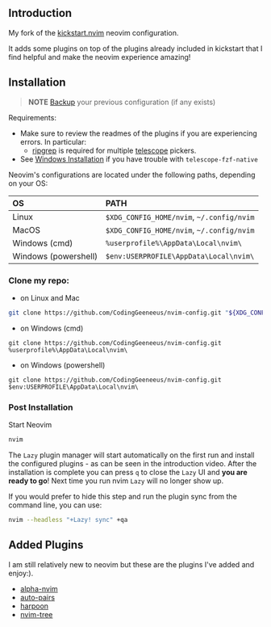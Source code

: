 

## Introduction

My fork of the [kickstart.nvim](https://github.com/nvim-lua/kickstart.nvim) neovim configuration.

It adds some plugins on top of the plugins already included in kickstart that I find helpful and make the neovim experience amazing!

## Installation

> **NOTE** 
> [Backup](#FAQ) your previous configuration (if any exists)

Requirements:
* Make sure to review the readmes of the plugins if you are experiencing errors. In particular:
  * [ripgrep](https://github.com/BurntSushi/ripgrep#installation) is required for multiple [telescope](https://github.com/nvim-telescope/telescope.nvim#suggested-dependencies) pickers.
* See [Windows Installation](#Windows-Installation) if you have trouble with `telescope-fzf-native`

Neovim's configurations are located under the following paths, depending on your OS:

| OS | PATH |
| :- | :--- |
| Linux | `$XDG_CONFIG_HOME/nvim`, `~/.config/nvim` |
| MacOS | `$XDG_CONFIG_HOME/nvim`, `~/.config/nvim` |
| Windows (cmd)| `%userprofile%\AppData\Local\nvim\` |
| Windows (powershell)| `$env:USERPROFILE\AppData\Local\nvim\` |


### Clone my repo:

- on Linux and Mac
```sh
git clone https://github.com/CodingGeeneeus/nvim-config.git "${XDG_CONFIG_HOME:-$HOME/.config}"/nvim
```

- on Windows (cmd)
```
git clone https://github.com/CodingGeeneeus/nvim-config.git %userprofile%\AppData\Local\nvim\ 
```

- on Windows (powershell)
```
git clone https://github.com/CodingGeeneeus/nvim-config.git $env:USERPROFILE\AppData\Local\nvim\ 
```

### Post Installation

Start Neovim

```sh
nvim
```

The `Lazy` plugin manager will start automatically on the first run and install the configured plugins - as can be seen in the introduction video. After the installation is complete you can press `q` to close the `Lazy` UI and **you are ready to go**! Next time you run nvim `Lazy` will no longer show up.

If you would prefer to hide this step and run the plugin sync from the command line, you can use:

```sh
nvim --headless "+Lazy! sync" +qa
```


## Added Plugins

I am still relatively new to neovim but these are the plugins I've added and enjoy:).

* [alpha-nvim](https://github.com/goolord/alpha-nvim) 
* [auto-pairs](https://github.com/jiangmiao/auto-pairs) 
* [harpoon](https://github.com/ThePrimeagen/harpoon) 
* [nvim-tree](https://github.com/nvim-tree/nvim-tree.lua) 



